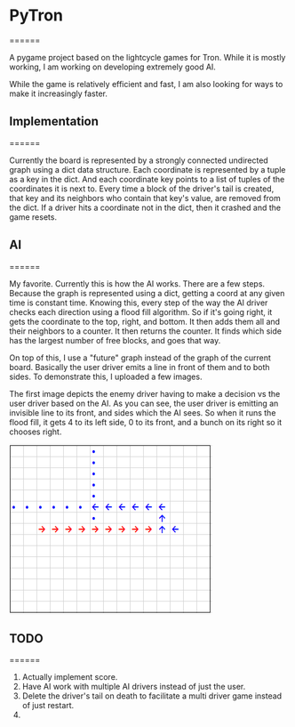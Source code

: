 # PyTron
======

A pygame project based on the lightcycle games for Tron. While it is mostly working, I am working on developing extremely good AI.

While the game is relatively efficient and fast, I am also looking for ways to make it increasingly faster. 

## Implementation 
======

Currently the board is represented by a strongly connected undirected graph using a dict data structure. 
Each coordinate is represented by a tuple as a key in the dict. 
And each coordinate key points to a list of tuples of the coordinates it is next to.
Every time a block of the driver's tail is created, that key and its neighbors who contain that key's value, are removed from the dict.
If a driver hits a coordinate not in the dict, then it crashed and the game resets. 


## AI

======

My favorite. Currently this is how the AI works. There are a few steps. Because the graph is represented using a dict, 
getting a coord at any given time is constant time. Knowing this, every step of the way the AI driver checks each direction 
using a flood fill algorithm. So if it's going right, it gets the coordinate to the top, right, and bottom. It then adds them all 
and their neighbors to a counter. It then returns the counter. It finds which side has the largest number of free blocks, and goes that way. 

On top of this, I use a "future" graph instead of the graph of the current board. Basically the user driver emits a line in front of them 
and to both sides. To demonstrate this, I uploaded a few images. 

The first image depicts the enemy driver having to make a decision vs the user driver based on the AI. 
As you can see, the user driver is emitting an invisible line to its front, and sides which the AI sees. 
So when it runs the flood fill, it gets 4 to its left side, 0 to its front, and a bunch on its right so it chooses right.

![alt text](https://raw.githubusercontent.com/THEMVFFINMAN/Python-Games/master/PYTRON/image.png "AI1")


## TODO
======

1. Actually implement score. 
2. Have AI work with multiple AI drivers instead of just the user. 
3. Delete the driver's tail on death to facilitate a multi driver game instead of just restart. 
4. 

